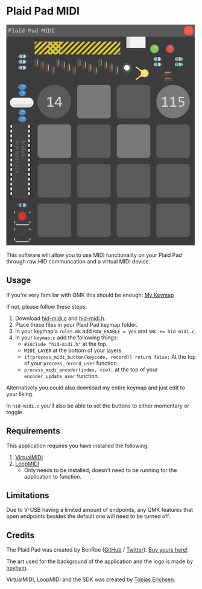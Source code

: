 # Plaid Pad MIDI
![Screenshot](images/screenshot.png)

This software will allow you to use MIDI functionality on your Plaid Pad through raw HID communcation and a virtual MIDI device.

## Usage
If you're very familiar with QMK this should be enough: [My Keymap](https://github.com/mavanmanen/qmk_firmware/tree/master/keyboards/keycapsss/plaid_pad/keymaps/mavanmanen)

If not, please follow these steps:
1. Download [hid-midi.c](https://raw.githubusercontent.com/mavanmanen/qmk_firmware/master/keyboards/keycapsss/plaid_pad/keymaps/mavanmanen/hid-midi.c) and [hid-midi.h](https://raw.githubusercontent.com/mavanmanen/qmk_firmware/master/keyboards/keycapsss/plaid_pad/keymaps/mavanmanen/hid-midi.h).
2. Place these files in your Plaid Pad keymap folder.
3. In your keymap's `rules.mk` add `RAW_ENABLE = yes` and `SRC += hid-midi.c`.
4. In your `keymap.c` add the following things:
   - `#include "hid-midi.h"` at the top.
   - `MIDI_LAYER` at the bottom of your layers.
   - `if(process_midi_button(keycode, record)) return false;` At the top of your `process_record_user` function.
   - `process_midi_encoder(index, ccw);` at the top of your `encoder_update_user` function.

Alternatively you could also download my entire keymap and just edit to your liking.

In `hid-midi.c` you'll also be able to set the buttons to either momentary or toggle.

## Requirements
This application requires you have installed the following:
1. [VirtualMIDI](http://www.tobias-erichsen.de/software/virtualmidi.html)
2. [LoopMIDI](http://www.tobias-erichsen.de/software/loopmidi.html)
   - Only needs to be installed, doesn't need to be running for the application to function.

## Limitations 
Due to V-USB having a limited amount of endpoints, any QMK features that open endpoints besides the default one will need to be turned off.

## Credits
The Plaid Pad was created by BenRoe ([GitHub](https://github.com/BenRoe) / [Twitter](https://twitter.com/keycapsss)).
[Buy yours here!](https://keycapsss.com/diy-kits/104/plaid-pad-4x4-numpad)

The art used for the background of the application and the logo is made by [hoyhym](hoyhym.be).

VirtualMIDI, LoopMIDI and the SDK was created by [Tobias Erichsen](tobias-erichsen.de/).